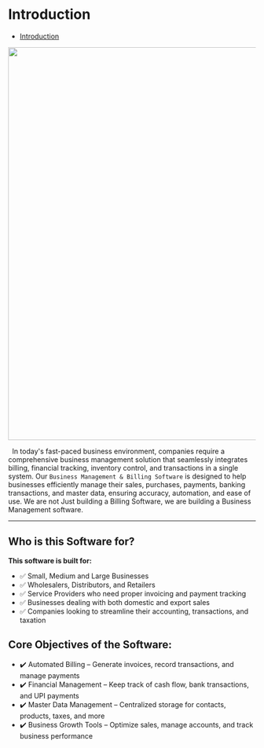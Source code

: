 # Introduction

- [Introduction](#section-1)

<a name="section-1"></a>

<img src="/docs/images/billing/decisions.png" width="800" />

&nbsp;&nbsp;In today's fast-paced business environment, companies require a comprehensive business management solution that seamlessly integrates billing, financial tracking, inventory control, and transactions in a single system. Our `Business Management & Billing Software` is designed to help businesses efficiently manage their sales, purchases, payments, banking transactions, and master data, ensuring accuracy, automation, and ease of use. We are not Just building a Billing Software, we are building a Business Management software.

---

## Who is this Software for?

**This software is built for:**

- ✅ Small, Medium and Large Businesses 
- ✅ Wholesalers, Distributors, and Retailers
- ✅ Service Providers who need proper invoicing and payment tracking
- ✅ Businesses dealing with both domestic and export sales
- ✅ Companies looking to streamline their accounting, transactions, and taxation

## Core Objectives of the Software:
- ✔️ Automated Billing – Generate invoices, record transactions, and manage payments
- ✔️ Financial Management – Keep track of cash flow, bank transactions, and UPI payments
- ✔️ Master Data Management – Centralized storage for contacts, products, taxes, and more
- ✔️ Business Growth Tools – Optimize sales, manage accounts, and track business performance
